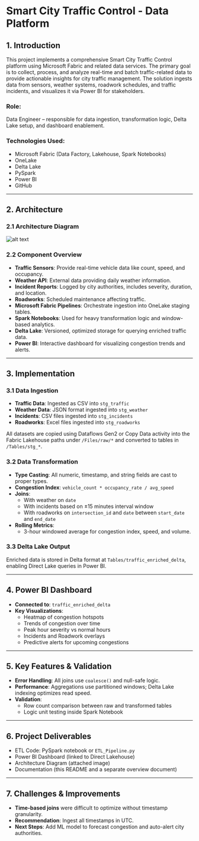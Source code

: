 # Smart City Traffic Control - Data Platform

## 1. Introduction
This project implements a comprehensive Smart City Traffic Control platform using Microsoft Fabric and related data services. The primary goal is to collect, process, and analyze real-time and batch traffic-related data to provide actionable insights for city traffic management. The solution ingests data from sensors, weather systems, roadwork schedules, and traffic incidents, and visualizes it via Power BI for stakeholders.

### Role:
Data Engineer – responsible for data ingestion, transformation logic, Delta Lake setup, and dashboard enablement.

### Technologies Used:
- Microsoft Fabric (Data Factory, Lakehouse, Spark Notebooks)
- OneLake
- Delta Lake
- PySpark
- Power BI
- GitHub

---

## 2. Architecture
### 2.1 Architecture Diagram

![alt text](Architecture_fabric-2.png)

### 2.2 Component Overview
- **Traffic Sensors**: Provide real-time vehicle data like count, speed, and occupancy.
- **Weather API**: External data providing daily weather information.
- **Incident Reports**: Logged by city authorities, includes severity, duration, and location.
- **Roadworks**: Scheduled maintenance affecting traffic.
- **Microsoft Fabric Pipelines**: Orchestrate ingestion into OneLake staging tables.
- **Spark Notebooks**: Used for heavy transformation logic and window-based analytics.
- **Delta Lake**: Versioned, optimized storage for querying enriched traffic data.
- **Power BI**: Interactive dashboard for visualizing congestion trends and alerts.

---

## 3. Implementation

### 3.1 Data Ingestion
- **Traffic Data**: Ingested as CSV into `stg_traffic`
- **Weather Data**: JSON format ingested into `stg_weather`
- **Incidents**: CSV files ingested into `stg_incidents`
- **Roadworks**: Excel files ingested into `stg_roadworks`

All datasets are copied using Dataflows Gen2 or Copy Data activity into the Fabric Lakehouse paths under `/Files/raw/*` and converted to tables in `/Tables/stg_*`.

### 3.2 Data Transformation
- **Type Casting**: All numeric, timestamp, and string fields are cast to proper types.
- **Congestion Index**: `vehicle_count * occupancy_rate / avg_speed`
- **Joins**:
  - With weather on `date`
  - With incidents based on ±15 minutes interval window
  - With roadworks on `intersection_id` and `date` between `start_date` and `end_date`
- **Rolling Metrics**:
  - 3-hour windowed average for congestion index, speed, and volume.

### 3.3 Delta Lake Output
Enriched data is stored in Delta format at `Tables/traffic_enriched_delta`, enabling Direct Lake queries in Power BI.

---

## 4. Power BI Dashboard
- **Connected to**: `traffic_enriched_delta`
- **Key Visualizations**:
  - Heatmap of congestion hotspots
  - Trends of congestion over time
  - Peak hour severity vs normal hours
  - Incidents and Roadwork overlays
  - Predictive alerts for upcoming congestions

---

## 5. Key Features & Validation
- **Error Handling**: All joins use `coalesce()` and null-safe logic.
- **Performance**: Aggregations use partitioned windows; Delta Lake indexing optimizes read speed.
- **Validation**:
  - Row count comparison between raw and transformed tables
  - Logic unit testing inside Spark Notebook

---

## 6. Project Deliverables
- ETL Code: PySpark notebook or `ETL_Pipeline.py`
- Power BI Dashboard (linked to Direct Lakehouse)
- Architecture Diagram (attached image)
- Documentation (this README and a separate overview document)

---

## 7. Challenges & Improvements
- **Time-based joins** were difficult to optimize without timestamp granularity.
- **Recommendation**: Ingest all timestamps in UTC.
- **Next Steps**: Add ML model to forecast congestion and auto-alert city authorities.

